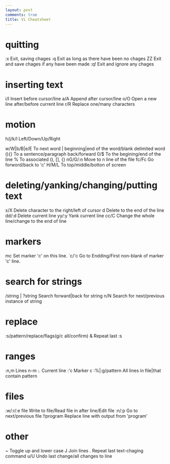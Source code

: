 ```yaml
---
layout: post
comments: true
title: Vi Cheatsheet
---
```



# quitting

:x Exit, saving chages
:q Exit as long as there have been no chages
ZZ Exit and save chages if any have been made
:q! Exit and ignore any chages


# inserting text

i/I Insert before cursor/line
a/A Append after cursor/line
o/O Open a new line after/before current line
r/R Replace one/many characters


# motion

h/j/k/l Left/Down/Up/Right

w/W|b/B|e/E To next word | beginning|end of the word/blank delimited word
(){} To a sentence/paragraph back/forward
0/$ To the begining/end of the line
% To associated (), [], {}
nG/G/:n Move to n line of the file
fc/Fc Go forword/back to 'c'
H/M/L To top/middle/botton of screen

# deleting/yanking/changing/putting text
x/X Delete character to the right/left of cursor
d Delete to the end of the line
dd/:d Delete current line
yy/:y Yank current line
cc/C Change the whole line/change to the end of line

# markers
mc Set marker 'c' on this line.
`c/'c Go to Endding/First non-blank of marker 'c' line.

# search for strings
/string | ?string Search forward|back for string
n/N Search for next/previous instance of string

# replace
:s/pattern/replace/flags(g/c all/confirm)
& Repeat last :s

# ranges
:n,m Lines n-m
:. Current line
:'c Marker c
:%|:g/pattern All lines in file|that contain pattern

# files
:w/:r/:e file  Write to file/Read file in after line/Edit file
:n/:p Go to next/previous file
!!program Replace line with output from 'program'

# other
~ Toggle up and lower case
J Join lines
. Repeat last text-chaging command
u/U Undo last change/all changes to line
